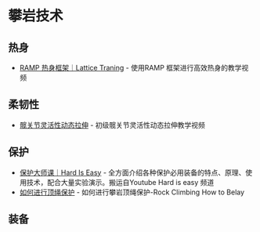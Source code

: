 # 攀岩技术

## 热身

* [RAMP 热身框架｜Lattice Traning](https://www.bilibili.com/video/BV144gQeCECX/?vd\_source=cc9ad732b7e6a381cb3edfa030f4ba27) - 使用RAMP 框架进行高效热身的教学视频



## 柔韧性

* [髋关节灵活性动态拉伸](https://www.bilibili.com/video/BV1yV4y1K7GY/) - 初级髋关节灵活性动态拉伸教学视频



## 保护

* [保护大师课｜Hard Is Easy](https://www.bilibili.com/video/BV1Pu4y1f748?p=1\&vd\_source=cc9ad732b7e6a381cb3edfa030f4ba27) - 全方面介绍各种保护必用装备的特点、原理、使用技术，配合大量实验演示。搬运自Youtube Hard is easy 频道
* [如何进行顶绳保护](https://www.bilibili.com/video/BV1cU4y1T7V6/?vd\_source=cc9ad732b7e6a381cb3edfa030f4ba27) - 如何进行攀岩顶绳保护-Rock Climbing How to Belay

## 装备

